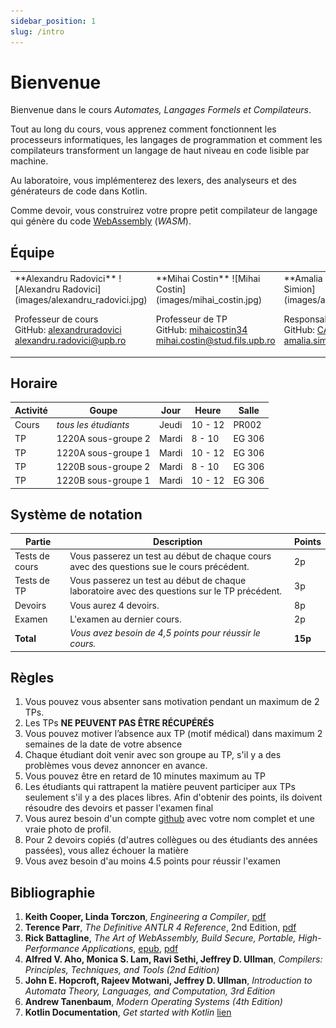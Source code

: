 ```yaml
---
sidebar_position: 1
slug: /intro
---
```


# Bienvenue

Bienvenue dans le cours *Automates, Langages Formels et Compilateurs*.

Tout au long du cours, vous apprenez comment fonctionnent les processeurs informatiques, les langages de programmation et comment les compilateurs transforment un langage de haut niveau en code lisible par machine.

Au laboratoire, vous implémenterez des lexers, des analyseurs et des générateurs de code dans Kotlin.

Comme devoir, vous construirez votre propre petit compilateur de langage qui génère du code [WebAssembly](https://webassembly.org/) (*WASM*).

## Équipe

<table>
<tr valign="top">
<td>
**Alexandru Radovici**
![Alexandru Radovici](images/alexandru_radovici.jpg)

Professeur de cours \
GitHub: [alexandruradovici](https://github.com/alexandruradovici) \
alexandru.radovici@upb.ro
</td>

<td>
**Mihai Costin**
![Mihai Costin](images/mihai_costin.jpg)
 
Professeur de TP \
GitHub: [mihaicostin34](https://github.com/mihaicostin34) \
mihai.costin@stud.fils.upb.ro
</td>

<td>
**Amalia Simion**
![Amalia Simion](images/amalia_simion.jpg)

Responsable des devoirs \
GitHub: [CAmi307](https://github.com/CAmi307) \
amalia.simion@wyliodrin.com
</td>
</tr>
</table>

## Horaire

| Activité | Goupe | Jour | Heure | Salle |
|----------|-------|------|-------|-------|
| Cours | *tous les étudiants* | Jeudi | 10 - 12 | PR002 |
| TP | 1220A sous-groupe 2 | Mardi | 8 - 10 | EG 306 |
| TP | 1220A sous-groupe 1 | Mardi | 10 - 12 | EG 306 |
| TP | 1220B sous-groupe 2 | Mardi | 8 - 10 | EG 306 |
| TP | 1220B sous-groupe 1 | Mardi | 10 - 12 | EG 306 |

## Système de notation

| Partie | Description | Points |
|--------|-------------|--------|
| Tests de cours | Vous passerez un test au début de chaque cours avec des questions sue le cours précédent. | 2p |
| Tests de TP | Vous passerez un test au début de chaque laboratoire avec des questions sur le TP précédent. | 3p |
| Devoirs | Vous aurez 4 devoirs. | 8p |
| Examen | L'examen au dernier cours. | 2p |
| **Total** | *Vous avez besoin de 4,5 points pour réussir le cours.* | **15p** |

## Règles

1. Vous pouvez vous absenter sans motivation pendant un maximum de 2 TPs.
2. Les TPs **NE PEUVENT PAS ÊTRE RÉCUPÉRÉS**
3. Vous pouvez motiver l’absence aux TP (motif médical) dans maximum 2 semaines de la date de votre absence 
4. Chaque étudiant doit venir avec son groupe au TP, s'il y a des problèmes vous devez annoncer en avance.
5. Vous pouvez être en retard de 10 minutes maximum au TP
6. Les étudiants qui rattrapent la matière peuvent participer aux TPs seulement s'il y a des places libres. Afin d'obtenir des points, ils doivent résoudre des devoirs et passer l'examen final
7. Vous aurez besoin d'un compte [github](https://www.github.com) avec votre nom complet et une vraie photo de profil.
8. Pour 2 devoirs copiés (d'autres collègues ou des étudiants des années passées), vous allez échouer la matière
9. Vous avez besoin d'au moins 4.5 points pour réussir l'examen
 
## Bibliographie


1. **Keith Cooper, Linda Torczon**, *Engineering a Compiler*, [pdf](https://drive.google.com/file/d/1ilNMpgmU9T-PG_TWdxVCpMli8fx4aj8-/view?usp=sharing)
2. **Terence Parr**, *The Definitive ANTLR 4 Reference*, 2nd Edition, [pdf](https://drive.google.com/file/d/1Z5oxftsUwobThwoxEt0rqcb6oDFIz0fX/view?usp=sharing)
3. **Rick Battagline**, *The Art of WebAssembly, Build Secure, Portable, High-Performance Applications*, [epub](https://drive.google.com/file/d/19PxlgYU-oRl1HF-TJ6fToDlUknCENire/view?usp=sharing), [pdf](https://drive.google.com/file/d/1R_xR5koNC3_7OyoSmiTF0o_ipUqhWqdP/view?usp=sharing)
4. **Alfred V. Aho, Monica S. Lam, Ravi Sethi, Jeffrey D. Ullman**, *Compilers: Principles, Techniques, and Tools (2nd Edition)*
5. **John E. Hopcroft, Rajeev Motwani, Jeffrey D. Ullman**, *Introduction to Automata Theory, Languages, and Computation, 3rd Edition*
6. **Andrew Tanenbaum**, *Modern Operating Systems (4th Edition)*
7. **Kotlin Documentation**, *Get started with Kotlin* [lien](https://kotlinlang.org/docs/getting-started.html)
